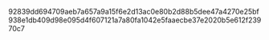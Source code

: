 92839dd694709aeb7a657a9a15f6e2d13ac0e80b2d88b5dee47a4270e25bf938e1db409d98e095d4f607121a7a80fa1042e5faaecbe37e2020b5e612f23970c7
